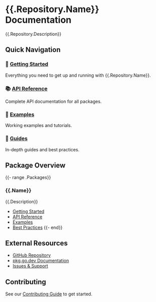 # {{.Repository.Name}} Documentation

{{.Repository.Description}}

## Quick Navigation

### 🚀 [Getting Started](getting-started/README.md)

Everything you need to get up and running with {{.Repository.Name}}.

### 📚 [API Reference](api-reference/README.md)

Complete API documentation for all packages.

### 📖 [Examples](examples/README.md)

Working examples and tutorials.

### 📘 [Guides](guides/README.md)

In-depth guides and best practices.

## Package Overview

{{- range .Packages}}

### {{.Name}}

{{.Description}}

- [Getting Started](getting-started/{{.Name}}.md)
- [API Reference](api-reference/{{.Name}}.md)
- [Examples](examples/README.md)
- [Best Practices](guides/{{.Name}}/best-practices.md)
  {{- end}}

## External Resources

- [GitHub Repository]({{.Repository.URL}})
- [pkg.go.dev Documentation](https://pkg.go.dev/{{.Repository.ImportPath}})
- [Issues & Support]({{.Repository.URL}}/issues)

## Contributing

See our [Contributing Guide](guides/contributing.md) to get started.
